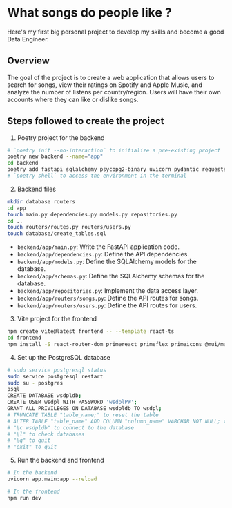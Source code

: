 # What songs do people like ?
Here's my first big personal project to develop my skills and become a good Data Engineer.

## Overview
The goal of the project is to create a web application that allows users to search for songs, view their ratings on Spotify and Apple Music, and analyze the number of listens per country/region. Users will have their own accounts where they can like or dislike songs.

## Steps followed to create the project

1. Poetry project for the backend
```bash
# `poetry init --no-interaction` to initialize a pre-existing project
poetry new backend --name="app"
cd backend
poetry add fastapi sqlalchemy psycopg2-binary uvicorn pydantic requests spotipy
# `poetry shell` to access the environment in the terminal
```

2. Backend files
```bash
mkdir database routers
cd app
touch main.py dependencies.py models.py repositories.py
cd ..
touch routers/routes.py routers/users.py
touch database/create_tables.sql
```

- `backend/app/main.py`: Write the FastAPI application code.
- `backend/app/dependencies.py`: Define the API dependencies.
- `backend/app/models.py`: Define the SQLAlchemy models for the database.
- `backend/app/schemas.py`: Define the SQLAlchemy schemas for the database.
- `backend/app/repositories.py`: Implement the data access layer.
- `backend/app/routers/songs.py`: Define the API routes for songs.
- `backend/app/routers/users.py`: Define the API routes for users.

3. Vite project for the frontend
```bash
npm create vite@latest frontend -- --template react-ts
cd frontend
npm install -S react-router-dom primereact primeflex primeicons @mui/material @emotion/react @emotion/styled react-simple-maps
```

4. Set up the PostgreSQL database
```bash
# sudo service postgresql status
sudo service postgresql restart
sudo su - postgres
psql
CREATE DATABASE wsdpldb;
CREATE USER wsdpl WITH PASSWORD 'wsdplPW';
GRANT ALL PRIVILEGES ON DATABASE wsdpldb TO wsdpl;
# TRUNCATE TABLE "table_name;" to reset the table
# ALTER TABLE "table_name" ADD COLUMN "column_name" VARCHAR NOT NULL; to add info
# "\c wsdpldb" to connect to the database
# "\l" to check databases
# "\q" to quit
# "exit" to quit
```

5. Run the backend and frontend
```bash
# In the backend
uvicorn app.main:app --reload

# In the frontend
npm run dev
```
